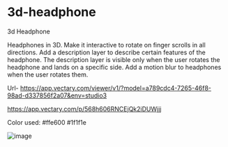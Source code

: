 # 3d-headphone
3d Headphone

Headphones in 3D. Make it interactive to rotate on finger scrolls in all
directions. Add a description layer to describe certain features of the headphone.
The description layer is visible only when the user rotates the headphone and lands on a specific side.
Add a motion blur to headphones when the user rotates them.

Url- https://app.vectary.com/viewer/v1/?model=a789cdc4-7265-46f8-98ad-d337856f2a07&env=studio3


https://app.vectary.com/p/568h606RNCEjQk2iDUWjjj


Color used: 
#ffe600
#1f1f1e

![image](https://user-images.githubusercontent.com/75271300/157594068-0a90ea63-d808-464b-b453-82410253aa36.png)
